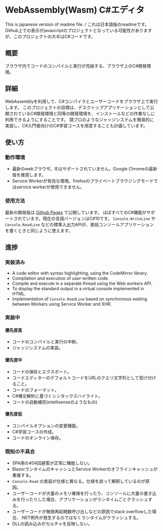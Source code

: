 # WebAssembly(Wasm) C#エディタ

This is japanese version of readme file. / これは日本語版のreadmeです。
Github上での表示がjavascriptのプロジェクトとなっている可能性がありますが、このプロジェクトの大半はC#コードです。

## 概要

ブラウザ内でコードのコンパイルと実行が完結する、ブラウザ上のC#開発環境。

## 詳細

WebAssemblyを利用して、C#コンパイラとユーザーコードをブラウザ上で実行します。
このプロジェクトの目標は、デスクトップアプリケーションとして公開されているC#開発環境と同等の開発環境を、インストールなどの作業なしに利用できるようにすることです。
競プロのようなジャッジシステムを簡易的に実装し、C#入門者向けのC#学習コースを用意することも計画しています。

## 使い方

### 動作環境

+ 最新のwebブラウザ。IEはサポートされていません。Google Chromeの最新版を推奨します。
+ Service Workerが有効な環境。firefoxのプライベートブラウジングモードではservice workerが使用できません。

### 使用方法

最新の開発版は [Github Pages](https://2427dkusiro.github.io/WasmCSharpEditor/) で公開しています。
ほぼすべてのC#機能がサポートされています。現在の言語バージョンはC#10です。
`Console.WriteLine` や `Console.ReadLine` などの標準入出力APIが、普段コンソールアプリケーションを書くときと同じように使えます。

## 進捗

### 実装済み

+ A code editor with syntax highlighting, using the CodeMirror library.
+ Compilation and execution of user-written code.
+ Compile and execute in a separate thread using the Web workers API.
+ To display the standard output in a virtual console implemented in HTML.
+ Implementation of `Console.ReadLine` based on synchronous waiting between Workers using Service Worker and XHR.

### 実装中

#### 優先度高
+ コードのコンパイルと実行の中断。
+ ジャッジシステムの実装。

#### 優先度中

+ コードの保存とエクスポート。
+ コードエディターのデフォルトコードをURLのクエリ文字列として受け付けること。
+ コードのフォーマット。
+ C#構文解析に基づくシンタックスハイライト。
+ コードの自動補完(intellisenseのようなもの)

#### 優先度低

+ コンパイルオプションの変更機能。
+ C#学習コースの作成。
+ コードのオンライン保存。

### 既知の不具合
+ SPA用の404回避策が正常に機能しない。
+ BlazorランタイムのキャッシュとService Workerのオフラインキャッシュが重複する。
+ `Console.Read` の実装が仕様と異なる。仕様を誤って解釈しているのが原因。
+ ユーザーコードが大量のメモリ確保を行ったり、コンソールに大量の書き込みを行ったりした場合、アプリケーションがランタイムごとクラッシュする。
+ ユーザーコードが無限再起関数呼び出しなどの原因でstack overflowした場合、.NET例外が発生するのではなくランタイムがクラッシュする。
+ DLLの読み込みがカルチャを反映しない。
